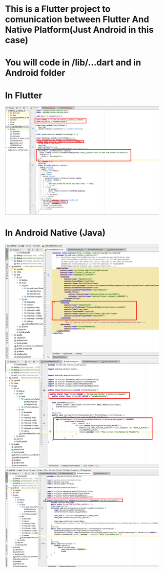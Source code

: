 # This is a Flutter project to comunication between Flutter And Native Platform(Just Android in this case)

# You will code in /lib/...dart and in Android folder 

# In Flutter 

<img src="/docs/h1.png" alt="Code In Flutter"/>
<br/>

# In Android Native (Java)

<img src="/docs/h2.png" alt="Code In Flutter"/>
<br/>
<img src="/docs/h3.png" alt="Code In Flutter"/>
<br/>
<img src="/docs/h4.png" alt="Code In Flutter"/>
<br/>